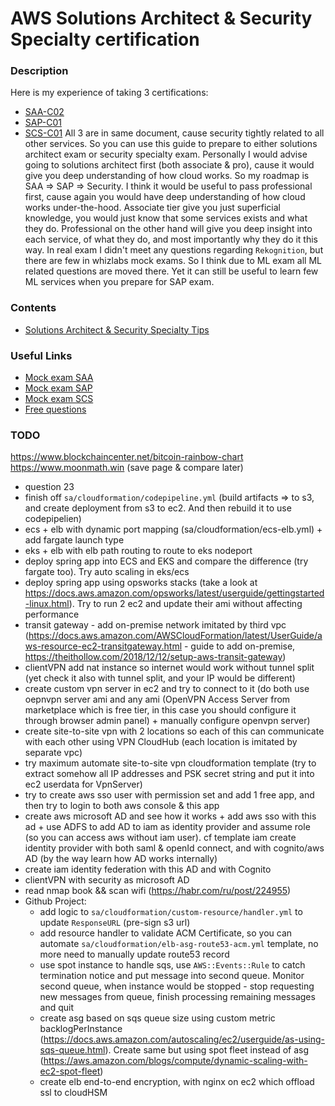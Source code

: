 # AWS Solutions Architect & Security Specialty certification

### Description
Here is my experience of taking 3 certifications:
* [SAA-C02](https://aws.amazon.com/certification/certified-solutions-architect-associate)
* [SAP-C01](https://aws.amazon.com/certification/certified-solutions-architect-professional)
* [SCS-C01](https://aws.amazon.com/certification/certified-security-specialty)
All 3 are in same document, cause security tightly related to all other services. So you can use this guide to prepare to either solutions architect exam or security specialty exam.
Personally I would advise going to solutions architect first (both associate & pro), cause it would give you deep understanding of how cloud works.
So my roadmap is SAA => SAP => Security. I think it would be useful to pass professional first, cause again you would have deep understanding of how cloud works under-the-hood. 
Associate tier give you just superficial knowledge, you would just know that some services exists and what they do. Professional on the other hand will give you deep insight into each service, of what they do, and most importantly why they do it this way.
In real exam I didn't meet any questions regarding `Rekognition`, but there are few in whizlabs mock exams. So I think due to ML exam all ML related questions are moved there. Yet it can still be useful to learn few ML services when you prepare for SAP exam.

### Contents
* [Solutions Architect & Security Specialty Tips](https://github.com/dgaydukov/cert-aws/blob/master/sa/files/sa.md)

### Useful Links
* [Mock exam SAA](https://www.whizlabs.com/aws-solutions-architect-associate)
* [Mock exam SAP](https://www.whizlabs.com/aws-solutions-architect-professional)
* [Mock exam SCS](https://www.whizlabs.com/aws-certified-security-specialty)
* [Free questions](https://www.examtopics.com/exams/amazon)

### TODO
https://www.blockchaincenter.net/bitcoin-rainbow-chart
https://www.moonmath.win (save page & compare later)
* question 23
* finish off `sa/cloudformation/codepipeline.yml` (build artifacts => to s3, and create deployment from s3 to ec2. And then rebuild it to use codepipelien)
* ecs + elb with dynamic port mapping (sa/cloudformation/ecs-elb.yml) + add fargate launch type
* eks + elb with elb path routing to route to eks nodeport
* deploy spring app into ECS and EKS and compare the difference (try fargate too). Try auto scaling in eks/ecs
* deploy spring app using opsworks stacks (take a look at https://docs.aws.amazon.com/opsworks/latest/userguide/gettingstarted-linux.html). Try to run 2 ec2 and update their ami without affecting performance
* transit gateway - add on-premise network imitated by third vpc (https://docs.aws.amazon.com/AWSCloudFormation/latest/UserGuide/aws-resource-ec2-transitgateway.html - guide to add on-premise, https://theithollow.com/2018/12/12/setup-aws-transit-gateway)
* clientVPN add nat instance so internet would work without tunnel split (yet check it also with tunnel split, and your IP would be different)
* create custom vpn server in ec2 and try to connect to it (do both use oepnvpn server ami and any ami (OpenVPN Access Server from marketplace which is free tier, in this case you should configure it through browser admin panel) + manually configure openvpn server)
* create site-to-site vpn with 2 locations so each of this can communicate with each other using VPN CloudHub (each location is imitated by separate vpc)
* try maximum automate site-to-site vpn cloudformation template (try to extract somehow all IP addresses and PSK secret string and put it into ec2 userdata for VpnServer)
* try to create aws sso user with permission set and add 1 free app, and then try to login to both aws console & this app
* create aws microsoft AD and see how it works + add aws sso with this ad + use ADFS to add AD to iam as identity provider and assume role (so you can access aws without iam user). cf template iam create identity provider with both saml & openId connect, and with cognito/aws AD (by the way learn how AD works internally)
* create iam identity federation with this AD and with Cognito
* clientVPN with security as microsoft AD
* read nmap book && scan wifi (https://habr.com/ru/post/224955)
* Github Project:
    * add logic to `sa/cloudformation/custom-resource/handler.yml` to update `ResponseURL` (pre-sign s3 url)
    * add resource handler to validate ACM Certificate, so you can automate `sa/cloudformation/elb-asg-route53-acm.yml` template, no more need to manually update route53 record
    * use spot instance to handle sqs, use `AWS::Events::Rule` to catch termination notice and put message into second queue. Monitor second queue, when instance would be stopped - stop requesting new messages from queue, finish processing remaining messages and quit
    * create asg based on sqs queue size using custom metric backlogPerInstance (https://docs.aws.amazon.com/autoscaling/ec2/userguide/as-using-sqs-queue.html). Create same but using spot fleet instead of asg (https://aws.amazon.com/blogs/compute/dynamic-scaling-with-ec2-spot-fleet)
    * create elb end-to-end encryption, with nginx on ec2 which offload ssl to cloudHSM